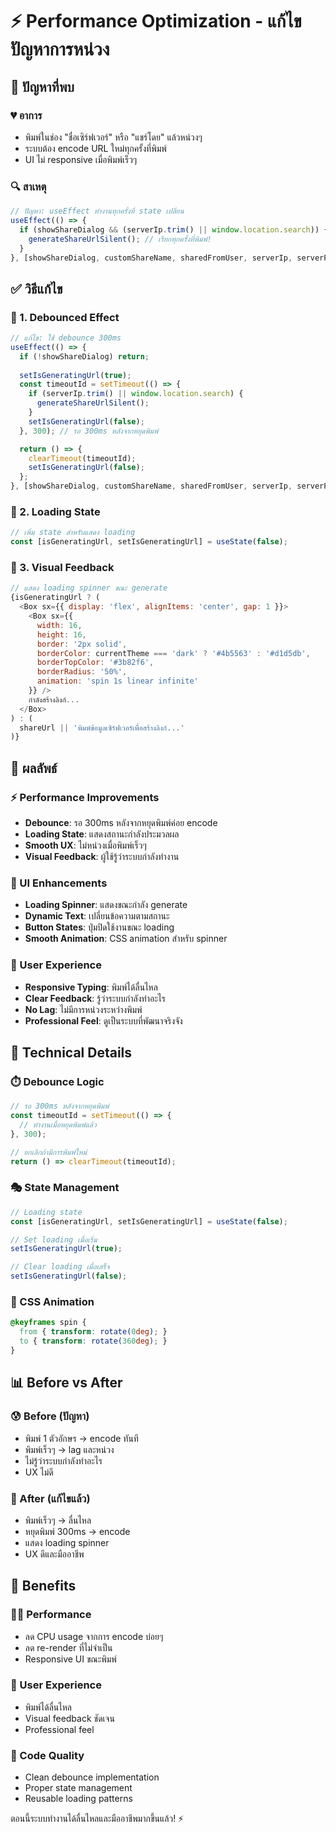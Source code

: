 # ⚡ Performance Optimization - แก้ไขปัญหาการหน่วง

## 🐛 ปัญหาที่พบ

### 💔 อาการ
- พิมพ์ในช่อง "ชื่อเซิร์ฟเวอร์" หรือ "แชร์โดย" แล้วหน่วงๆ
- ระบบต้อง encode URL ใหม่ทุกครั้งที่พิมพ์
- UI ไม่ responsive เมื่อพิมพ์เร็วๆ

### 🔍 สาเหตุ
```javascript
// ปัญหา: useEffect ทำงานทุกครั้งที่ state เปลี่ยน
useEffect(() => {
  if (showShareDialog && (serverIp.trim() || window.location.search)) {
    generateShareUrlSilent(); // เรียกทุกครั้งที่พิมพ์!
  }
}, [showShareDialog, customShareName, sharedFromUser, serverIp, serverPort]);
```

## ✅ วิธีแก้ไข

### 🚀 1. Debounced Effect
```javascript
// แก้ไข: ใช้ debounce 300ms
useEffect(() => {
  if (!showShareDialog) return;
  
  setIsGeneratingUrl(true);
  const timeoutId = setTimeout(() => {
    if (serverIp.trim() || window.location.search) {
      generateShareUrlSilent();
    }
    setIsGeneratingUrl(false);
  }, 300); // รอ 300ms หลังจากหยุดพิมพ์

  return () => {
    clearTimeout(timeoutId);
    setIsGeneratingUrl(false);
  };
}, [showShareDialog, customShareName, sharedFromUser, serverIp, serverPort]);
```

### 🎨 2. Loading State
```javascript
// เพิ่ม state สำหรับแสดง loading
const [isGeneratingUrl, setIsGeneratingUrl] = useState(false);
```

### 💫 3. Visual Feedback
```javascript
// แสดง loading spinner ขณะ generate
{isGeneratingUrl ? (
  <Box sx={{ display: 'flex', alignItems: 'center', gap: 1 }}>
    <Box sx={{
      width: 16,
      height: 16,
      border: '2px solid',
      borderColor: currentTheme === 'dark' ? '#4b5563' : '#d1d5db',
      borderTopColor: '#3b82f6',
      borderRadius: '50%',
      animation: 'spin 1s linear infinite'
    }} />
    กำลังสร้างลิงก์...
  </Box>
) : (
  shareUrl || 'พิมพ์ข้อมูลเซิร์ฟเวอร์เพื่อสร้างลิงก์...'
)}
```

## 🎯 ผลลัพธ์

### ⚡ Performance Improvements
- **Debounce**: รอ 300ms หลังจากหยุดพิมพ์ค่อย encode
- **Loading State**: แสดงสถานะกำลังประมวลผล
- **Smooth UX**: ไม่หน่วงเมื่อพิมพ์เร็วๆ
- **Visual Feedback**: ผู้ใช้รู้ว่าระบบกำลังทำงาน

### 🎨 UI Enhancements
- **Loading Spinner**: แสดงขณะกำลัง generate
- **Dynamic Text**: เปลี่ยนข้อความตามสถานะ
- **Button States**: ปุ่มปิดใช้งานขณะ loading
- **Smooth Animation**: CSS animation สำหรับ spinner

### 📱 User Experience
- **Responsive Typing**: พิมพ์ได้ลื่นไหล
- **Clear Feedback**: รู้ว่าระบบกำลังทำอะไร
- **No Lag**: ไม่มีการหน่วงระหว่างพิมพ์
- **Professional Feel**: ดูเป็นระบบที่พัฒนาจริงจัง

## 🔧 Technical Details

### ⏱️ Debounce Logic
```javascript
// รอ 300ms หลังจากหยุดพิมพ์
const timeoutId = setTimeout(() => {
  // ทำงานเมื่อหยุดพิมพ์แล้ว
}, 300);

// ยกเลิกถ้ามีการพิมพ์ใหม่
return () => clearTimeout(timeoutId);
```

### 🎭 State Management
```javascript
// Loading state
const [isGeneratingUrl, setIsGeneratingUrl] = useState(false);

// Set loading เมื่อเริ่ม
setIsGeneratingUrl(true);

// Clear loading เมื่อเสร็จ
setIsGeneratingUrl(false);
```

### 🎨 CSS Animation
```css
@keyframes spin {
  from { transform: rotate(0deg); }
  to { transform: rotate(360deg); }
}
```

## 📊 Before vs After

### 😰 Before (ปัญหา)
- พิมพ์ 1 ตัวอักษร → encode ทันที
- พิมพ์เร็วๆ → lag และหน่วง
- ไม่รู้ว่าระบบกำลังทำอะไร
- UX ไม่ดี

### 🎉 After (แก้ไขแล้ว)
- พิมพ์เร็วๆ → ลื่นไหล
- หยุดพิมพ์ 300ms → encode
- แสดง loading spinner
- UX ดีและมืออาชีพ

## 🚀 Benefits

### 🏃‍♂️ Performance
- ลด CPU usage จากการ encode บ่อยๆ
- ลด re-render ที่ไม่จำเป็น
- Responsive UI ขณะพิมพ์

### 👤 User Experience
- พิมพ์ได้ลื่นไหล
- Visual feedback ชัดเจน
- Professional feel

### 🔧 Code Quality
- Clean debounce implementation
- Proper state management
- Reusable loading patterns

ตอนนี้ระบบทำงานได้ลื่นไหลและมืออาชีพมากขึ้นแล้ว! ⚡